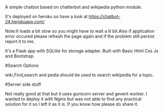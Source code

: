 A simple chatbot based on chatterbot and wikipedia python module.

It's deployed on heroku so have a look at
https://chatbot-24.herokuapp.com/

Note:It loads a bit slow so you might have to wait a lil bit.Also if application error occured please refresh the page again
and if the problem still persist report it to me.

It's a Flask app with SQLlite for storage adapter.
Built with Basic Html Css Js and Bootstrap.

#Search Options

wiki,Find,search and pedia should be used to search wikipedia for a topic.

#Server side stuff

Not really good at that but it uses gunicorn server and gevent worker.
I wanted to deploy it with Nginx but was not able to find any practical solution for it so I left it as it is.
If you know how please do share it.

